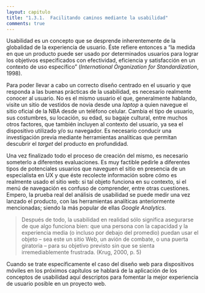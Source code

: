 ```yaml
---
layout: capitulo
title: "1.3.1.	Facilitando caminos mediante la usabilidad"
comments: true
---
```



Usabilidad es un concepto que se desprende inherentemente de la globalidad de la experiencia de usuario. Éste refiere entonces a “la medida en que un producto puede ser usado por determinados usuarios para lograr los objetivos especificados con efectividad, eficiencia y satisfacción en un contexto de uso específico” (_International Organization for Standardization_, 1998).

Para poder llevar a cabo un correcto diseño centrado en el usuario y que responda a las buenas prácticas de la usabilidad, es necesario realmente conocer al usuario. No es el mismo usuario el que, generalmente hablando, visite un sitio de vestidos de novia desde una _laptop_ a quien navegue el sitio oficial de la NBA desde un teléfono celular. Cambia el tipo de usuario, sus costumbres, su locación, su edad, su bagaje cultural, entre muchos otros factores, que también incluyen al contexto del usuario, ya sea el dispositivo utilizado y/o su navegador. Es necesario conducir una investigación previa mediante herramientas analíticas que permitan descubrir el _target_ del producto en profundidad.

Una vez finalizado todo el proceso de creación del mismo, es necesario someterlo a diferentes evaluaciones. Es muy factible pedirle a diferentes tipos de potenciales usuarios que naveguen el sitio en presencia de un especialista en UX y que éste recolecte información sobre cómo es realmente usado el sitio web: si tal objeto funciona en su contexto, si el menú de navegación es confuso de comprender, entre otras cuestiones. Empero, la prueba real del análisis de usabilidad se puede medir una vez lanzado el producto, con las herramientas analíticas anteriormente mencionadas; siendo la más popular de ellas _Google Analytics_.

> Después de todo, la usabilidad en realidad sólo significa asegurarse de que algo funciona bien: que una persona con la capacidad y la experiencia media (o incluso por debajo del promedio) puedan usar el objeto – sea este un sitio Web, un avión de combate, o una puerta giratoria – para su objetivo previsto sin que se sienta irremediablemente frustrada. (Krug, 2000, p. 5)

Cuando se trate específicamente el caso del diseño web para dispositivos móviles en los próximos capítulos se hablará de la aplicación de los conceptos de usabilidad aquí descriptos para fomentar la mejor experiencia de usuario posible en un proyecto web.
